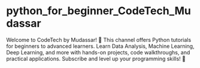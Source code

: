 # python_for_beginner_CodeTech_Mudassar
Welcome to CodeTech by Mudassar! 🚀 This channel offers Python tutorials for beginners to advanced learners. Learn Data Analysis, Machine Learning, Deep Learning, and more with hands-on projects, code walkthroughs, and practical applications. Subscribe and level up your programming skills! 🎥
